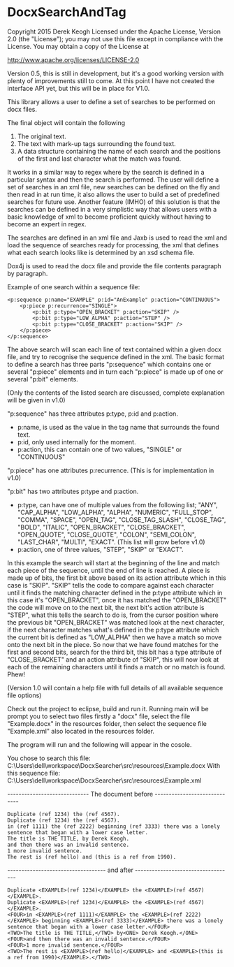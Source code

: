 # DocxSearchAndTag

Copyright 2015 Derek Keogh
Licensed under the Apache License, Version 2.0 (the "License");
you may not use this file except in compliance with the License.
You may obtain a copy of the License at

http://www.apache.org/licenses/LICENSE-2.0

Version 0.5, this is still in development, but it's a good working version with plenty of improvements still to come.
At this point I have not created the interface API yet, but this will be in place for V1.0.

This library allows a user to define a set of searches to be performed on docx files.

The final object will contain the following
1. The original text.
2. The text with mark-up tags surrounding the found text.
3. A data structure containing the name of each search and the positions of the first and last
 character what the match was found.

It works in a similar way to regex where by the search is defined in a particular syntax and then the search is performed.
The user will define a set of searches in an xml file, new searches can be defined on the fly and then read in at run time,
it also allows the user to build a set of predefined searches for future use.
Another feature (IMHO) of this solution is that the searches can be defined in a very simplistic way
that allows users with a basic knowledge of xml to become proficient quickly without having to become an expert in regex.

The searches are defined in an xml file and Jaxb is used to read the xml and load the sequence of searches ready
for processing, the xml that defines what each search looks like is determined by an xsd schema file.

Dox4j is used to read the docx file and provide the file contents paragraph by paragraph.	

Example of one search within a sequence file:
	
	<p:sequence p:name="EXAMPLE" p:id="AnExample" p:action="CONTINUOUS">
		<p:piece p:recurrence="SINGLE">
			<p:bit p:type="OPEN_BRACKET" p:action="SKIP" />
			<p:bit p:type="LOW_ALPHA" p:action="STEP" />
			<p:bit p:type="CLOSE_BRACKET" p:action="SKIP" />
		</p:piece>
	</p:sequence>

The above search will scan each line of text contained within a given docx file, and try to recognise
the sequence defined in the xml. The basic format to define a search has three parts "p:sequence"
which contains one or several "p:piece" elements and in turn each "p:piece" is made up of one or several
"p:bit" elements.

(Only the contents of the listed search are discussed, complete explanation will be given in v1.0) 

"p:sequence" has three attributes p:type, p:id and p:action.
  * p:name, is used as the value in the tag name that surrounds the found text.  
  * p:id, only used internally for the moment. 
  * p:action, this can contain one of two values, "SINGLE" or "CONTINUOUS"

"p:piece" has one attributes p:recurrence. (This is for implementation in v1.0)

"p:bit" has two attributes p:type and p:action.
  * p:type, can have one of multiple values from the following list; 	"ANY", "CAP_ALPHA", "LOW_ALPHA", "ALPHA",
			"NUMERIC", "FULL_STOP",	"COMMA", "SPACE",	"OPEN_TAG", "CLOSE_TAG_SLASH", "CLOSE_TAG",	"BOLD",	"ITALIC",
			"OPEN_BRACKET",	"CLOSE_BRACKET", "OPEN_QUOTE", "CLOSE_QUOTE",	"COLON", "SEMI_COLON", "LAST_CHAR",	"MULTI", "EXACT".
			(This list will grow before v1.0)
  * p:action, one of three values, "STEP", "SKIP" or "EXACT".

In this example the search will start at the beginning of the line and match each piece of the sequence,
until the end of line is reached.	A piece is made up of bits, the first bit above based on its action
attribute which in this case is "SKIP". "SKIP" tells the code to compare against each character until
it finds the matching character defined in the p:type attribute which in this case it's "OPEN_BRACKET",
once it has matched the "OPEN_BRACKET" the code will move on to the next bit, the next bit's action attribute is "STEP",
what this tells the search to do is, from the cursor position where the previous bit "OPEN_BRACKET" was matched
look at the next character, if the next character matches what's defined in the p:type attribute which the current 
bit is defined as "LOW_ALPHA" then we have a match so move onto the next bit in the piece. So now that we have found
matches for the first and second bits, search for the third bit, this bit has a type attribute of "CLOSE_BRACKET" and
an action attribute of "SKIP", this will now look at each of the remaining characters until it finds a match or no
match is found. Phew!
	
(Version 1.0 will	contain a help file with full details of all available sequence file options)


Check out the project to eclipse, build and run it.
Running main will be prompt you to select two files firstly a "docx" file, select the file "Example.docx" in the resources folder,
then select the sequence file "Example.xml" also located in the resources folder.

The program will run and the following will appear in the cosole.

You chose to search this file: C:\Users\dell\workspace\DocxSearcher\src\resources\Example.docx
With this sequence file: C:\Users\dell\workspace\DocxSearcher\src\resources\Example.xml

----------------------------- The document before -----------------------------
```
Duplicate (ref 1234) the (ref 4567).
Duplicate (ref 1234) the (ref 4567).
in (ref 1111) the (ref 2222) beginning (ref 3333) there was a lonely sentence that began with a lower case letter.
The title is THE TITLE, by Derek Keogh.
and then there was an invalid sentence.
1 more invalid sentence.
The rest is (ref hello) and (this is a ref from 1990).
```
----------------------------------- and after -----------------------------------
```
Duplicate <EXAMPLE>(ref 1234)</EXAMPLE> the <EXAMPLE>(ref 4567)</EXAMPLE>.
Duplicate <EXAMPLE>(ref 1234)</EXAMPLE> the <EXAMPLE>(ref 4567)</EXAMPLE>.
<FOUR>in <EXAMPLE>(ref 1111)</EXAMPLE> the <EXAMPLE>(ref 2222)</EXAMPLE> beginning <EXAMPLE>(ref 3333)</EXAMPLE> there was a lonely sentence that began with a lower case letter.</FOUR>
<TWO>The title is THE TITLE,</TWO> by<ONE> Derek Keogh.</ONE>
<FOUR>and then there was an invalid sentence.</FOUR>
<FOUR>1 more invalid sentence.</FOUR>
<TWO>The rest is <EXAMPLE>(ref hello)</EXAMPLE> and <EXAMPLE>(this is a ref from 1990)</EXAMPLE>.</TWO>
```
